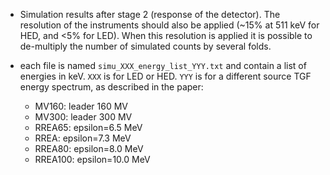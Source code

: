 * Simulation results after stage 2 (response of the detector). The resolution of the instruments should also be applied (~15% at 511 keV for HED, and <5% for LED). When this resolution is applied it is possible to de-multiply the number of simulated counts by several folds.

* each file is named `simu_XXX_energy_list_YYY.txt` and contain a list of energies in keV. `XXX` is for LED or HED. `YYY` is for a different source TGF energy spectrum, as described in the paper:
    * MV160: leader 160 MV
    * MV300: leader 300 MV
    * RREA65: epsilon=6.5 MeV
    * RREA: epsilon=7.3 MeV
    * RREA80: epsilon=8.0 MeV
    * RREA100: epsilon=10.0 MeV
